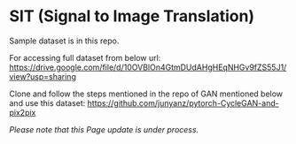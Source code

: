 # SIT (Signal to Image Translation)

Sample dataset is in this repo.

For accessing full dataset from below url: 
https://drive.google.com/file/d/10OVBlOn4GtmDUdAHgHEqNHGv9fZS55J1/view?usp=sharing

Clone and follow the steps mentioned in the repo of GAN mentioned below and use this dataset:
https://github.com/junyanz/pytorch-CycleGAN-and-pix2pix


*Please note that this Page update is under process.*
